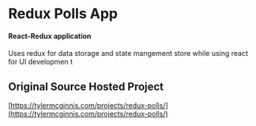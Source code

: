 Redux Polls App
========

#### React-Redux application 

Uses redux for data storage and state mangement store while using react for UI developmen t 

## Original Source Hosted Project

[https://tylermcginnis.com/projects/redux-polls/](https://tylermcginnis.com/projects/redux-polls/)



